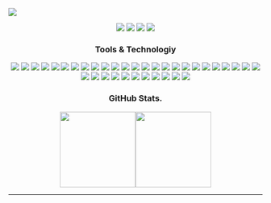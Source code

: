 [![](https://miro.medium.com/v2/resize:fit:1400/0*s7-847-cMWNrfnyH.gif)](https://nipdep.github.io/portfolio/)
<p align="center">
  <a href="nipun1deelaka@gmail.com"><img src="https://img.shields.io/badge/e‑mail-D14836.svg?style=for-the-badge&logo=GMail&logoColor=white"/></a>
  <a href="#"><img src="https://img.shields.io/badge/twitch-9146FF.svg?style=for-the-badge&logo=twitch&logoColor=white"/></a>
  <a href="https://linkedin.com/in/nipun-deelaka"><img src="https://img.shields.io/badge/linkedin-0077B5.svg?style=for-the-badge&logo=linkedin&logoColor=white"/></a>
  <a href="https://twitter.com/NipunDeelaka"><img src="https://img.shields.io/badge/twitter-1DA1F2.svg?style=for-the-badge&logo=twitter&logoColor=white"/></a>
</p>

<h3 align="center"> Tools & Technologiy </h3>
  <p align="center">
    <img src="https://img.shields.io/badge/c-%2300599C.svg?style=flat&logo=c&logoColor=white"/>
    <img src="https://img.shields.io/badge/c%23-%23239120.svg?style=flat&logo=c-sharp&logoColor=white"/>
    <img src="https://img.shields.io/badge/go-%2300ADD8.svg?style=flat&logo=go&logoColor=white"/>
    <img src="https://img.shields.io/badge/html5-%23E34F26.svg?style=flat&logo=html5&logoColor=white"/>
    <img src="https://img.shields.io/badge/java-%23ED8B00.svg?style=flat&logo=java&logoColor=white"/>
    <img src="https://img.shields.io/badge/javascript-%23323330.svg?style=flat&logo=javascript&logoColor=%23F7DF1E"/>
    <img src="https://img.shields.io/badge/latex-%23008080.svg?style=flat&logo=latex&logoColor=white"/>
    <img src="https://img.shields.io/badge/markdown-%23000000.svg?style=flat&logo=markdown&logoColor=white"/>
    <img src="https://img.shields.io/badge/OCTAVE-darkblue?style=flat&logo=octave&logoColor=fcd683"/>
    <img src="https://img.shields.io/badge/php-%23777BB4.svg?style=flat&logo=php&logoColor=white"/>
    <img src="https://img.shields.io/badge/python-3670A0?style=flat&logo=python&logoColor=ffdd54"/>   
    <img src="https://img.shields.io/badge/r-%23276DC3.svg?style=flat&logo=r&logoColor=white"/>
    <img src="https://img.shields.io/badge/AWS-%23FF9900.svg?style=flat&logo=amazon-aws&logoColor=white"/>
    <img src="https://img.shields.io/badge/heroku-%23430098.svg?style=flat&logo=heroku&logoColor=white"/>
    <img src="https://img.shields.io/badge/Google%20Cloud-%234285F4.svg?style=flat&logo=google-cloud&logoColor=white"/>
    <img src="https://img.shields.io/badge/Anaconda-%2344A833.svg?style=flat&logo=anaconda&logoColor=white"/>
    <img src="https://img.shields.io/badge/flask-%23000.svg?style=flat&logo=flask&logoColor=white"/>
    <img src="https://img.shields.io/badge/node.js-6DA55F?style=flat&logo=node.js&logoColor=white"/>
    <img src="https://img.shields.io/badge/MongoDB-%234ea94b.svg?style=flat&logo=mongodb&logoColor=white"/>
    <img src="https://img.shields.io/badge/mysql-%2300f.svg?style=flat&logo=mysql&logoColor=white"/>
    <img src="https://img.shields.io/badge/postgres-%23316192.svg?style=flat&logo=postgresql&logoColor=white"/>
    <img src="https://img.shields.io/badge/sqlite-%2307405e.svg?style=flat&logo=sqlite&logoColor=white"/>
    <img src="https://img.shields.io/badge/adobeillustrator-%23FF9A00.svg?style=flat&logo=adobeillustrator&logoColor=white"/>
    <img src="https://img.shields.io/badge/adobephotoshop-%2331A8FF.svg?style=flat&logo=adobephotoshop&logoColor=white"/>
    <img src="https://img.shields.io/badge/Keras-%23D00000.svg?style=flat&logo=Keras&logoColor=white"/>
    <img src="https://img.shields.io/badge/numpy-%23013243.svg?style=flat&logo=numpy&logoColor=white"/>
    <img src="https://img.shields.io/badge/pandas-%23150458.svg?style=flat&logo=pandas&logoColor=white"/>
    <img src="https://img.shields.io/badge/Plotly-%233F4F75.svg?style=flat&logo=plotly&logoColor=white"/>
    <img src="https://img.shields.io/badge/PyTorch-%23EE4C2C.svg?style=flat&logo=PyTorch&logoColor=white"/>
    <img src="https://img.shields.io/badge/scikit--learn-%23F7931E.svg?style=flat&logo=scikit-learn&logoColor=white"/>
    <img src="https://img.shields.io/badge/SciPy-%230C55A5.svg?style=flat&logo=scipy&logoColor=%white"/>
    <img src="https://img.shields.io/badge/TensorFlow-%23FF6F00.svg?style=flat&logo=TensorFlow&logoColor=white"/>
    <img src="https://img.shields.io/badge/docker-%230db7ed.svg?style=flat&logo=docker&logoColor=white"/>
    <img src="https://img.shields.io/badge/jira-%230A0FFF.svg?style=flat&logo=jira&logoColor=white"/>
    <img src="https://img.shields.io/badge/Notion-%23000000.svg?style=flat&logo=notion&logoColor=white"/>
    <img src="https://img.shields.io/badge/-RaspberryPi-C51A4A?style=flat&logo=Raspberry-Pi"/>
  </p>

<h3 align="center">GitHub Stats.</h3>
<p align="center">
<a href="#"><img height="150px" src="https://github-readme-stats.vercel.app/api?username=nipdep&theme=tokyonight&hide_border=false&include_all_commits=true&count_private=true" /><img height="150px" src="https://github-readme-streak-stats.herokuapp.com/?user=nipdep&theme=tokyonight&hide_border=false" /></a>
</p>

---
<!-- Proudly created with GPRM ( https://gprm.itsvg.in ) -->
